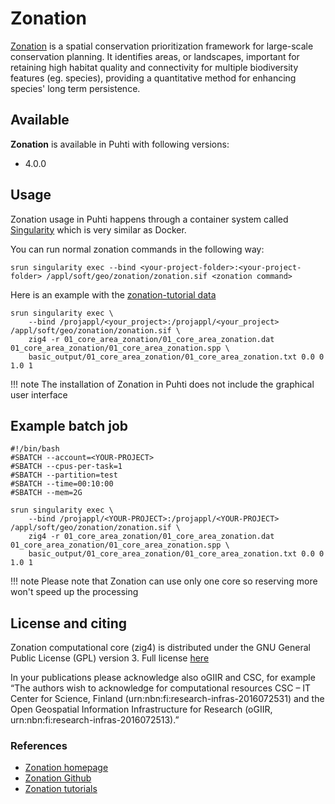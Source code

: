 # Zonation

[Zonation](https://www.syke.fi/zonation) is a spatial conservation prioritization framework for large-scale conservation planning. It identifies areas, or landscapes, important for retaining high habitat quality and connectivity for multiple biodiversity features (eg. species), providing a quantitative method for enhancing species' long term persistence.

## Available

__Zonation__ is available in Puhti with following versions:

* 4.0.0

## Usage

Zonation usage in Puhti happens through a container system called [Singularity](https://sylabs.io/docs/) which is very similar as Docker. 

You can run normal zonation commands in the following way:

```
srun singularity exec --bind <your-project-folder>:<your-project-folder> /appl/soft/geo/zonation/zonation.sif <zonation command>
```

Here is an example with the [zonation-tutorial data](https://github.com/cbig/zonation-tutorial)

```
srun singularity exec \
    --bind /projappl/<your_project>:/projappl/<your_project> /appl/soft/geo/zonation/zonation.sif \
    zig4 -r 01_core_area_zonation/01_core_area_zonation.dat 01_core_area_zonation/01_core_area_zonation.spp \
    basic_output/01_core_area_zonation/01_core_area_zonation.txt 0.0 0 1.0 1
```

!!! note
    The installation of Zonation in Puhti does not include the graphical user interface

## Example batch job

```
#!/bin/bash
#SBATCH --account=<YOUR-PROJECT>
#SBATCH --cpus-per-task=1
#SBATCH --partition=test
#SBATCH --time=00:10:00
#SBATCH --mem=2G

srun singularity exec \
    --bind /projappl/<YOUR-PROJECT>:/projappl/<YOUR-PROJECT> /appl/soft/geo/zonation/zonation.sif \
    zig4 -r 01_core_area_zonation/01_core_area_zonation.dat 01_core_area_zonation/01_core_area_zonation.spp \
    basic_output/01_core_area_zonation/01_core_area_zonation.txt 0.0 0 1.0 1
```


!!! note
    Please note that Zonation can use only one core so reserving more won't speed up the processing


## License and citing

Zonation computational core (zig4) is distributed under the GNU General Public License (GPL) version 3. Full license [here](https://github.com/cbig/zonation-core/blob/master/LICENSE)

In your publications please acknowledge also oGIIR and CSC, for example “The authors wish to acknowledge for computational resources CSC – IT Center for Science, Finland (urn:nbn:fi:research-infras-2016072531) and the Open Geospatial Information Infrastructure for Research (oGIIR, urn:nbn:fi:research-infras-2016072513).”

### References

* [Zonation homepage](https://www.syke.fi/zonation)
* [Zonation Github](https://github.com/cbig/zonation-core)
* [Zonation tutorials](https://github.com/cbig/zonation-tutorial)



